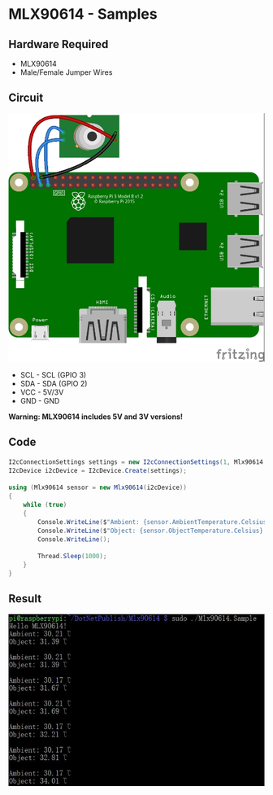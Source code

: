 # MLX90614 - Samples

## Hardware Required
* MLX90614
* Male/Female Jumper Wires

## Circuit
![](MLX90614_circuit_bb.jpg)

* SCL - SCL (GPIO 3)
* SDA - SDA (GPIO 2)
* VCC - 5V/3V
* GND - GND

**Warning: MLX90614 includes 5V and 3V versions!**

## Code
```C#
I2cConnectionSettings settings = new I2cConnectionSettings(1, Mlx90614.DefaultI2cAddress);
I2cDevice i2cDevice = I2cDevice.Create(settings);

using (Mlx90614 sensor = new Mlx90614(i2cDevice))
{
    while (true)
    {
        Console.WriteLine($"Ambient: {sensor.AmbientTemperature.Celsius} ℃");
        Console.WriteLine($"Object: {sensor.ObjectTemperature.Celsius} ℃");
        Console.WriteLine();

        Thread.Sleep(1000);
    }
}
```

## Result
![](RunningResult.jpg)

